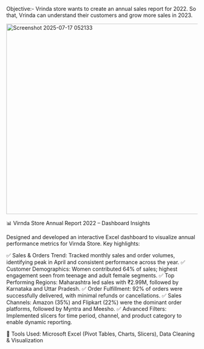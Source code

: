 Objective:- Vrinda store wants to create an annual sales report for 2022. So that, Vrinda can understand their customers and grow more sales in 2023.

<img width="1173" height="502" alt="Screenshot 2025-07-17 052133" src="https://github.com/user-attachments/assets/ddf8022b-d7da-4fe0-8304-67758a93a4b9" />

📊 Virnda Store Annual Report 2022 – Dashboard Insights

Designed and developed an interactive Excel dashboard to visualize annual performance metrics for Virnda Store. Key highlights:

✅ Sales & Orders Trend: Tracked monthly sales and order volumes, identifying peak in April and consistent performance across the year.
✅ Customer Demographics: Women contributed 64% of sales; highest engagement seen from teenage and adult female segments.
✅ Top Performing Regions: Maharashtra led sales with ₹2.99M, followed by Karnataka and Uttar Pradesh.
✅ Order Fulfillment: 92% of orders were successfully delivered, with minimal refunds or cancellations.
✅ Sales Channels: Amazon (35%) and Flipkart (22%) were the dominant order platforms, followed by Myntra and Meesho.
✅ Advanced Filters: Implemented slicers for time period, channel, and product category to enable dynamic reporting.

📌 Tools Used: Microsoft Excel (Pivot Tables, Charts, Slicers), Data Cleaning & Visualization

